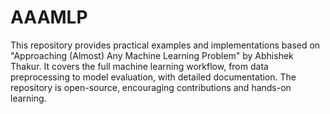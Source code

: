 # AAAMLP
This repository provides practical examples and implementations based on "Approaching (Almost) Any Machine Learning Problem" by Abhishek Thakur. It covers the full machine learning workflow, from data preprocessing to model evaluation, with detailed documentation. The repository is open-source, encouraging contributions and hands-on learning.
